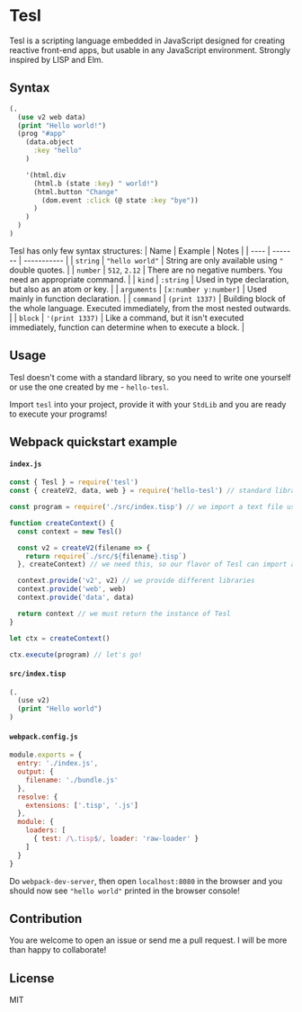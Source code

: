 # Tesl
Tesl is a scripting language embedded in JavaScript designed for creating reactive front-end apps, but usable in any JavaScript environment. Strongly inspired by LISP and Elm.

## Syntax
```clojure
(.
  (use v2 web data)
  (print "Hello world!")
  (prog "#app"
    (data.object
      :key "hello"
    )

    '(html.div 
      (html.b (state :key) " world!")
      (html.button "Change"
        (dom.event :click (@ state :key "bye"))
      )
    )
  )
)
```

Tesl has only few syntax structures:
| Name | Example | Notes |
| ---- | ------- | ----------- |
| `string` | `"hello world"` | String are only available using `"` double quotes. |
| `number` | `512`, `2.12` | There are no negative numbers. You need an appropriate command. |
| `kind` | `:string` | Used in type declaration, but also as an atom or key. |
| `arguments` | `[x:number y:number]` | Used mainly in function declaration. |
| `command` | `(print 1337)` | Building block of the whole language. Executed immediately, from the most nested outwards. |
| `block` | `'(print 1337)` | Like a command, but it isn't executed immediately, function can determine when to execute a block. |

## Usage
Tesl doesn't come with a standard library, so you need to write one yourself or use the one created by me - `hello-tesl`.

Import `tesl` into your project, provide it with your `StdLib` and you are ready to execute your programs!

## Webpack quickstart example

#### `index.js`
```js
const { Tesl } = require('tesl')
const { createV2, data, web } = require('hello-tesl') // standard library

const program = require('./src/index.tisp') // we import a text file using 'raw-loader'

function createContext() {
  const context = new Tesl()

  const v2 = createV2(filename => {
    return require(`./src/${filename}.tisp`)
  }, createContext) // we need this, so our flavor of Tesl can import and execute other files

  context.provide('v2', v2) // we provide different libraries
  context.provide('web', web)
  context.provide('data', data)

  return context // we must return the instance of Tesl
}

let ctx = createContext()

ctx.execute(program) // let's go!
```
#### `src/index.tisp`
```lisp
(.
  (use v2)
  (print "Hello world")
)
```
#### `webpack.config.js`
```js
module.exports = {
  entry: './index.js',
  output: {
    filename: './bundle.js'
  },
  resolve: {
    extensions: ['.tisp', '.js']
  },
  module: {
    loaders: [
      { test: /\.tisp$/, loader: 'raw-loader' }
    ]
  }
}
```
Do `webpack-dev-server`, then open `localhost:8080` in the browser and you should now see `"hello world"` printed in the browser console!

## Contribution

You are welcome to open an issue or send me a pull request. I will be more than happy to collaborate!

## License

MIT